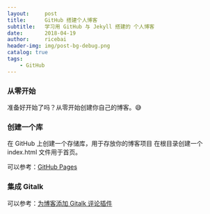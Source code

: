 ```yaml
---
layout:     post
title:      GitHub 搭建个人博客
subtitle:   学习用 GitHub 与 Jekyll 搭建的 个人博客
date:       2018-04-19
author:     ricebai
header-img: img/post-bg-debug.png
catalog: true
tags:
    - GitHub
---
```



### 从零开始

准备好开始了吗？从零开始创建你自己的博客。😅

### 创建一个库

在 GitHub 上创建一个存储库，用于存放你的博客项目
在根目录创建一个 index.html 文件用于首页。

可以参考：[GitHub Pages](https://pages.github.com)

### 集成 Gitalk

可以参考：[为博客添加 Gitalk 评论插件](http://qiubaiying.top/2017/12/19/为博客添加-Gitalk-评论插件/)

